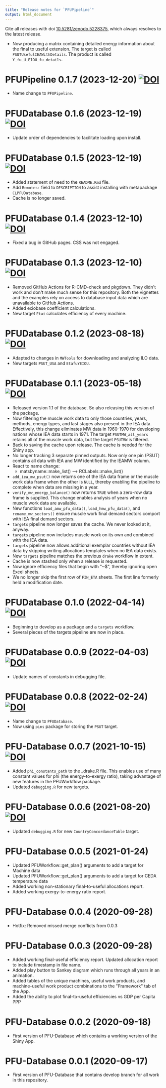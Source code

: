 ```yaml
---
title: "Release notes for `PFUPipeline`"
output: html_document
---
```



Cite all releases with doi [10.5281/zenodo.5228375](https://doi.org/10.5281/zenodo.5228375), 
which always resolves to the latest release.


* Now producing a matrix containing detailed energy information about 
  the final to useful extension.
  The target is called `PSUTUsefulIEAWithDetails`.
  The product is called `Y_fu_U_EIOU_fu_details`.


# PFUPipeline 0.1.7 (2023-12-20) [![DOI](https://zenodo.org/badge/DOI/10.5281/zenodo.10413323.svg)](https://doi.org/10.5281/zenodo.10413323)

* Name change to `PFUPipeline`.


# PFUDatabase 0.1.6 (2023-12-19) [![DOI](https://zenodo.org/badge/DOI/10.5281/zenodo.10408246.svg)](https://doi.org/10.5281/zenodo.10408246)

* Update order of dependencies to facilitate
  loading upon install.


# PFUDatabase 0.1.5 (2023-12-19) [![DOI](https://zenodo.org/badge/DOI/10.5281/zenodo.10407898.svg)](https://doi.org/10.5281/zenodo.10407898)

* Added statement of need to the `README.Rmd` file.
* Add `Remotes:` field to `DESCRIPTION` to assist
  installing with metapackage `CLPFUDatabase`.
* Cache is no longer saved.


# PFUDatabase 0.1.4 (2023-12-10) [![DOI](https://zenodo.org/badge/DOI/10.5281/zenodo.10345511.svg)](https://doi.org/10.5281/zenodo.10345511)

* Fixed a bug in GitHub pages. 
  CSS was not engaged.


# PFUDatabase 0.1.3 (2023-12-10) [![DOI](https://zenodo.org/badge/DOI/10.5281/zenodo.10343587.svg)](https://doi.org/10.5281/zenodo.10343587)

* Removed GitHub Actions for R-CMD-check and pkgdown.
  They didn't work and don't make much sense
  for this repository. 
  Both the vignettes and the examples rely
  on access to database input data which are 
  unavailable to GitHub Actions.
* Added exiobase coefficient calculations.
* New target `Etai` calculates efficiency 
  of every machine.


# PFUDatabase 0.1.2 (2023-08-18) [![DOI](https://zenodo.org/badge/DOI/10.5281/zenodo.8264516.svg)](https://doi.org/10.5281/zenodo.8264516)

* Adapted to changes in `MWTools` for downloading and
  analyzing ILO data.
* New targets `PSUT_USA` and `EtafuYEIOU`.


# PFUDatabase 0.1.1 (2023-05-18) [![DOI](https://zenodo.org/badge/DOI/10.5281/zenodo.7949498.svg)](https://doi.org/10.5281/zenodo.7949498)

* Released version 1.1 of the database.
  So also releasing this version of the package.
* Now filtering the muscle work data to only those
  countries, years, methods, energy types, and last stages
  also present in the IEA data.
  Effectively, this change eliminates MW data 
  in 1960-1970 for developing nations whose IEA data starts in 1971.
  The target `PSUTMW_all_years` retains all of the muscle work data, but
  the target `PSUTMW` is filtered.
* Back to saving the cache upon release.
  The cache is needed for the Shiny app.
* No longer tracking 3 separate pinned outputs.
  Now only one pin (PSUT) contains all data
  with IEA and MW
  identified by the IEAMW column.
* React to name change: 
    - matsbyname::make_list() --> RCLabels::make_list()
* `add_iea_mw_psut()` now returns one of 
  the IEA data frame or the muscle work data frame
  when the other is `NULL`, thereby enabling
  the pipeline to complete when 
  data are missing in a year.
* `verify_mw_energy_balance()` now returns `TRUE` when a 
  zero-row data frame is supplied. 
  This change enables analysis of years when 
  no muscle work data are available.
* New functions `load_amw_pfu_data()`, `load_hmw_pfu_data()`, 
  and `rename_mw_sectors()` ensure
  muscle work final demand sectors comport with
  IEA final demand sectors.
* `targets` pipeline now longer saves the cache.
  We never looked at it, anyway.
* `targets` pipeline now includes muscle work
  on its own and combined with the IEA data.
* `targets` pipeline now allows additional exemplar countries 
  without IEA data by skipping writing allocations templates
  when no IEA data exists.
* New `targets` pipeline matches the previous `drake` workflow
  in extent.
* Cache is now stashed only when a release is requested.
* Now ignore efficiency files that begin with "~$",
  thereby ignoring open Excel sheets.
* We no longer skip the first row of `FIN_ETA` sheets.
  The first line formerly held a modification date.


# PFUDatabase 0.1.0 (2022-04-14) [![DOI](https://zenodo.org/badge/DOI/10.5281/zenodo.6462165.svg)](https://doi.org/10.5281/zenodo.6462165)

* Beginning to develop as a package and a `targets` workflow.
* Several pieces of the targets pipeline are now in place.


# PFUDatabase 0.0.9 (2022-04-03) [![DOI](https://zenodo.org/badge/DOI/10.5281/zenodo.6409576.svg)](https://doi.org/10.5281/zenodo.6409576)

* Update names of constants in debugging file.


# PFUDatabase 0.0.8 (2022-02-24) [![DOI](https://zenodo.org/badge/DOI/10.5281/zenodo.6264718.svg)](https://doi.org/10.5281/zenodo.6264718)

* Name change to `PFUDatabase`.
* Now using `pins` package for storing the `PSUT` target.


# PFU-Database 0.0.7 (2021-10-15) [![DOI](https://zenodo.org/badge/DOI/10.5281/zenodo.5572434.svg)](https://doi.org/10.5281/zenodo.5572434)

* Added `phi_constants_path` to the _drake.R file.
  This enables use of many constant values for phi (the energy-to-exergy ratio), 
  taking advantage of new features in the PFUWorkflow package.
* Updated `debugging.R` for new targets.


# PFU-Database 0.0.6 (2021-08-20) [![DOI](https://zenodo.org/badge/239981862.svg)](https://zenodo.org/badge/latestdoi/239981862)

* Updated `debugging.R` for new `CountryConcordanceTable` target. 


# PFU-Database 0.0.5 (2021-01-24)

* Updated PFUWorkflow::get_plan() arguments to add a target for Machine data
* Updated PFUWorkflow::get_plan() arguments to add a target for CEDA temperature data
* Added working non-stationary final-to-useful allocations report.
* Added working exergy-to-energy ratio report.


# PFU-Database 0.0.4 (2020-09-28)

* Hotfix: Removed missed merge conflicts from 0.0.3


# PFU-Database 0.0.3 (2020-09-28)

* Added working final-useful efficiency report. Updated allocation report to include timestamp in file name.
* Added play button to Sankey diagram which runs through all years in an animation.
* Added tables of the unique machines, useful work products, and machine-useful work product combinations 
  to the "Framework" tab of the App.
* Added the ability to plot final-to-useful efficiencies vs GDP per Capita PPP


# PFU-Database 0.0.2 (2020-09-18)

* First version of PFU-Database which contains a working version of the Shiny App.


# PFU-Database 0.0.1 (2020-09-17)

* First version of PFU-Database that contains develop branch for all work in this repository.

